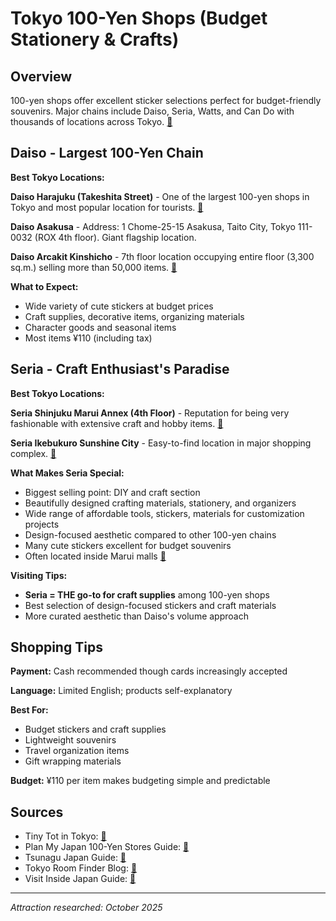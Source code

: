 # Tokyo 100-Yen Shops (Budget Stationery & Crafts)

## Overview

100-yen shops offer excellent sticker selections perfect for budget-friendly souvenirs. Major chains include Daiso, Seria, Watts, and Can Do with thousands of locations across Tokyo. [🔗](https://tinytotintokyo.com/100-yen-dollar-store-in-japan-affordable-souvenirs-and-more)

## Daiso - Largest 100-Yen Chain

**Best Tokyo Locations:**

**Daiso Harajuku (Takeshita Street)** - One of the largest 100-yen shops in Tokyo and most popular location for tourists. [🔗](https://www.planmyjapan.com/100-yen-stores-japan/)

**Daiso Asakusa** - Address: 1 Chome-25-15 Asakusa, Taito City, Tokyo 111-0032 (ROX 4th floor). Giant flagship location.

**Daiso Arcakit Kinshicho** - 7th floor location occupying entire floor (3,300 sq.m.) selling more than 50,000 items. [🔗](https://www.tsunagujapan.com/wow_02242/)

**What to Expect:**
- Wide variety of cute stickers at budget prices
- Craft supplies, decorative items, organizing materials
- Character goods and seasonal items
- Most items ¥110 (including tax)

## Seria - Craft Enthusiast's Paradise

**Best Tokyo Locations:**

**Seria Shinjuku Marui Annex (4th Floor)** - Reputation for being very fashionable with extensive craft and hobby items. [🔗](https://www.tsunagujapan.com/wow_02242/)

**Seria Ikebukuro Sunshine City** - Easy-to-find location in major shopping complex. [🔗](https://www.tsunagujapan.com/wow_02242/)

**What Makes Seria Special:**
- Biggest selling point: DIY and craft section
- Beautifully designed crafting materials, stationery, and organizers
- Wide range of affordable tools, stickers, materials for customization projects
- Design-focused aesthetic compared to other 100-yen chains
- Many cute stickers excellent for budget souvenirs
- Often located inside Marui malls [🔗](https://blog.tokyoroomfinder.com/living-in-japan/best-100-yen-shops-in-japan/)

**Visiting Tips:**
- **Seria = THE go-to for craft supplies** among 100-yen shops
- Best selection of design-focused stickers and craft materials
- More curated aesthetic than Daiso's volume approach

## Shopping Tips

**Payment:** Cash recommended though cards increasingly accepted

**Language:** Limited English; products self-explanatory

**Best For:**
- Budget stickers and craft supplies
- Lightweight souvenirs
- Travel organization items
- Gift wrapping materials

**Budget:** ¥110 per item makes budgeting simple and predictable

## Sources

- Tiny Tot in Tokyo: [🔗](https://tinytotintokyo.com/100-yen-dollar-store-in-japan-affordable-souvenirs-and-more)
- Plan My Japan 100-Yen Stores Guide: [🔗](https://www.planmyjapan.com/100-yen-stores-japan/)
- Tsunagu Japan Guide: [🔗](https://www.tsunagujapan.com/wow_02242/)
- Tokyo Room Finder Blog: [🔗](https://blog.tokyoroomfinder.com/living-in-japan/best-100-yen-shops-in-japan/)
- Visit Inside Japan Guide: [🔗](https://visitinsidejapan.com/travel-in-japan/discover-the-magic-of-100-yen-shops-ultimate-guide-to-daiso-seria-for-smart-shoppers/)

---

*Attraction researched: October 2025*
